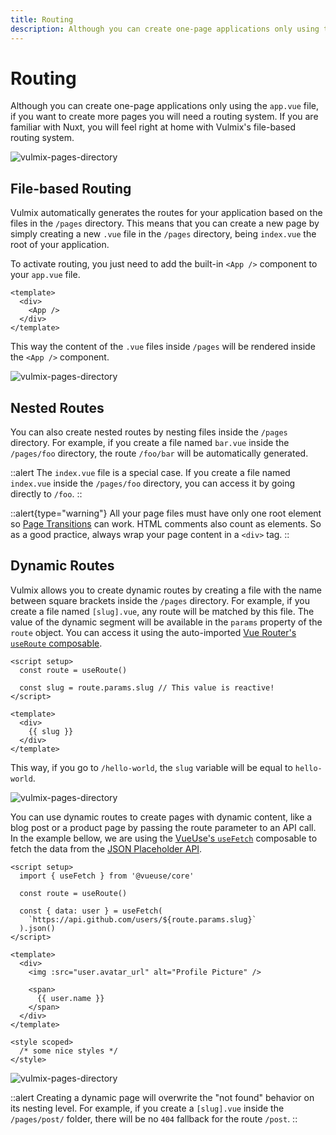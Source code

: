```yaml
---
title: Routing
description: Although you can create one-page applications only using the `app.vue` file, if you want to create more pages you will need a routing system. If you are familiar with Nuxt, you will feel right at home with Vulmix's file-based routing system.
---
```


# Routing

Although you can create one-page applications only using the `app.vue` file, if you want to create more pages you will need a routing system. If you are familiar with Nuxt, you will feel right at home with Vulmix's file-based routing system.

![vulmix-pages-directory](/img/vulmix-file-routing-page-index.png)

## File-based Routing

Vulmix automatically generates the routes for your application based on the files in the `/pages` directory. This means that you can create a new page by simply creating a new `.vue` file in the `/pages` directory, being `index.vue` the root of your application.

To activate routing, you just need to add the built-in `<App />` component to your `app.vue` file.

```vue [app.vue] {3}
<template>
  <div>
    <App />
  </div>
</template>
```

This way the content of the `.vue` files inside `/pages` will be rendered inside the `<App />` component.

![vulmix-pages-directory](/img/vulmix-file-routing-page-index-rendered.png)

## Nested Routes

You can also create nested routes by nesting files inside the `/pages` directory. For example, if you create a file named `bar.vue` inside the `/pages/foo` directory, the route `/foo/bar` will be automatically generated.

::alert
The `index.vue` file is a special case. If you create a file named `index.vue` inside the `/pages/foo` directory, you can access it by going directly to `/foo`.
::

::alert{type="warning"}
All your page files must have only one root element so [Page Transitions](/guide/features/page-transitions) can work. HTML comments also count as elements. So as a good practice, always wrap your page content in a `<div>` tag.
::

## Dynamic Routes

Vulmix allows you to create dynamic routes by creating a file with the name between square brackets inside the `/pages` directory. For example, if you create a file named `[slug].vue`, any route will be matched by this file. The value of the dynamic segment will be available in the `params` property of the `route` object. You can access it using the auto-imported <a href="https://router.vuejs.org/guide/advanced/composition-api.html" target="_blank" rel="nofollow noreferrer noopener">Vue Router's `useRoute` composable</a>.

```vue [pages/[slug].vue] {2-4}
<script setup>
  const route = useRoute()

  const slug = route.params.slug // This value is reactive!
</script>

<template>
  <div>
    {{ slug }}
  </div>
</template>
```

This way, if you go to `/hello-world`, the `slug` variable will be equal to `hello-world`.

![vulmix-pages-directory](/img/vulmix-file-routing-dynamic-rendered.png)

You can use dynamic routes to create pages with dynamic content, like a blog post or a product page by passing the route parameter to an API call. In the example bellow, we are using the <a href="https://vueuse.org/core/useFetch/" target="_blank" rel="nofollow noreferrer noopener">VueUse's `useFetch`</a> composable to fetch the data from the <a href="https://jsonplaceholder.typicode.com/" target="_blank" rel="nofollow noreferrer noopener">JSON Placeholder API</a>.

```vue [pages/[slug].vue]
<script setup>
  import { useFetch } from '@vueuse/core'

  const route = useRoute()

  const { data: user } = useFetch(
    `https://api.github.com/users/${route.params.slug}`
  ).json()
</script>

<template>
  <div>
    <img :src="user.avatar_url" alt="Profile Picture" />

    <span>
      {{ user.name }}
    </span>
  </div>
</template>

<style scoped>
  /* some nice styles */
</style>
```

![vulmix-pages-directory](/img/vulmix-file-routing-dynamic-rendered-2.png)

::alert
Creating a dynamic page will overwrite the "not found" behavior on its nesting level. For example, if you create a `[slug].vue` inside the `/pages/post/` folder, there will be no `404` fallback for the route `/post`.
::
